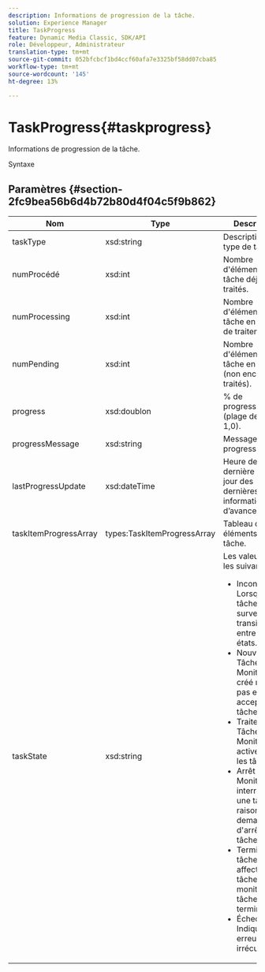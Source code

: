 ```yaml
---
description: Informations de progression de la tâche.
solution: Experience Manager
title: TaskProgress
feature: Dynamic Media Classic, SDK/API
role: Développeur, Administrateur
translation-type: tm+mt
source-git-commit: 052bfcbcf1bd4ccf60afa7e3325bf58dd07cba85
workflow-type: tm+mt
source-wordcount: '145'
ht-degree: 13%

---
```



# TaskProgress{#taskprogress}

Informations de progression de la tâche.

Syntaxe

## Paramètres {#section-2fc9bea56b6d4b72b80d4f04c5f9b862}

<table id="table_04100BB8ABD84EF68B0A7CE3AD946414"> 
 <thead> 
  <tr> 
   <th colname="col1" class="entry"> Nom </th> 
   <th colname="col2" class="entry"> Type </th> 
   <th colname="col3" class="entry"> Description </th> 
  </tr> 
 </thead>
 <tbody> 
  <tr> 
   <td colname="col1"> <span class="codeph"> <span class="varname"> taskType</span> </span> </td> 
   <td colname="col2"> <span class="codeph"> xsd:string</span> </td> 
   <td colname="col3"> Description du type de tâche. </td> 
  </tr> 
  <tr> 
   <td colname="col1"> <span class="codeph"> <span class="varname"> numProcédé</span> </span> </td> 
   <td colname="col2"> <span class="codeph"> xsd:int</span> </td> 
   <td colname="col3"> Nombre d'éléments de tâche déjà traités. </td> 
  </tr> 
  <tr> 
   <td colname="col1"> <span class="codeph"> <span class="varname"> numProcessing</span> </span> </td> 
   <td colname="col2"> <span class="codeph"> xsd:int</span> </td> 
   <td colname="col3"> Nombre d'éléments de tâche en cours de traitement. </td> 
  </tr> 
  <tr> 
   <td colname="col1"> <span class="codeph"> <span class="varname"> numPending</span> </span> </td> 
   <td colname="col2"> <span class="codeph"> xsd:int</span> </td> 
   <td colname="col3"> Nombre d'éléments de tâche en attente (non encore traités). </td> 
  </tr> 
  <tr> 
   <td colname="col1"> <span class="codeph"> <span class="varname"> progress</span> </span> </td> 
   <td colname="col2"> <span class="codeph"> xsd:doublon</span> </td> 
   <td colname="col3"> % de progression (plage de 0,0 à 1,0). </td> 
  </tr> 
  <tr> 
   <td colname="col1"> <span class="codeph"> <span class="varname"> progressMessage</span> </span> </td> 
   <td colname="col2"> <span class="codeph"> xsd:string</span> </td> 
   <td colname="col3"> Message de progression. </td> 
  </tr> 
  <tr> 
   <td colname="col1"> <span class="codeph"> <span class="varname"> lastProgressUpdate</span> </span> </td> 
   <td colname="col2"> <span class="codeph"> xsd:dateTime</span> </td> 
   <td colname="col3"> Heure de la dernière mise à jour des dernières informations d’avancement. </td> 
  </tr> 
  <tr> 
   <td colname="col1"> <span class="codeph"> <span class="varname"> taskItemProgressArray</span> </span> </td> 
   <td colname="col2"> <span class="codeph"> types:TaskItemProgressArray</span> </td> 
   <td colname="col3"> Tableau des éléments de tâche. </td> 
  </tr> 
  <tr> 
   <td colname="col1"> <span class="codeph"> <span class="varname"> taskState</span> </span> </td> 
   <td colname="col2"> <span class="codeph"> xsd:string</span> </td> 
   <td colname="col3">Les valeurs sont les suivantes : 
    <ul id="ul_BD00DC855B1D42748204E8BCA81FD4BF">
     <li id="li_01FE691763B3465DBF3402E7CDEA50C3"><span class="codeph"> Inconnu</span> : Lorsque la tâche surveille les transitions entre les états. </li>
     <li id="li_AA2D1F9ADDE84B54A85C7E7830D3A0C9"><span class="codeph"> Nouveau</span> : Tâche Monitor a été créé mais n'a pas encore accepté les tâches. </li>
     <li id="li_76D667D21BDF4FADA6A266A7EB4DC6EE"><span class="codeph"> Traitement</span> : Tâche Monitor traite activement les tâches. </li>
     <li id="li_3813B2178D7143DEB91804A6C5FF3902"><span class="codeph"> Arrêt</span> : Tâche Monitor interrompt une tâche en raison d'une demande d'arrêt de tâche. </li>
     <li id="li_41C2E774FC504B58BD6736119AE9C0AE"><span class="codeph"> Terminé</span> : Les tâches affectées aux tâches du moniteur de tâche sont terminées. </li>
     <li id="li_EB2322BB11314B97998D467F4620ED2E"><span class="codeph"> Échec</span> : Indique une erreur irrécupérable. </li>
    </ul></td> 
  </tr> 
 </tbody> 
</table>

